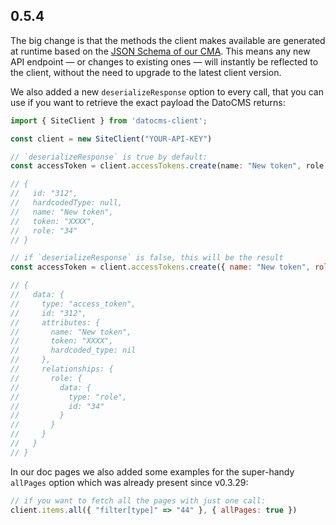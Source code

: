 ## 0.5.4

The big change is that the methods the client makes available are generated at runtime based on the [JSON Schema of our CMA](https://www.datocms.com/content-management-api/). This means any new API endpoint — or changes to existing ones — will instantly be reflected to the client, without the need to upgrade to the latest client version.

We also added a new `deserializeResponse` option to every call, that you can use if you want to retrieve the exact payload the DatoCMS returns:

```javascript
import { SiteClient } from 'datocms-client';

const client = new SiteClient("YOUR-API-KEY")

// `deserializeResponse` is true by default:
const accessToken = client.accessTokens.create(name: "New token", role: "34")

// {
//   id: "312",
//   hardcodedType: null,
//   name: "New token",
//   token: "XXXX",
//   role: "34"
// }

// if `deserializeResponse` is false, this will be the result
const accessToken = client.accessTokens.create({ name: "New token", role: "34" }, { deserializeResponse: false })

// {
//   data: {
//     type: "access_token",
//     id: "312",
//     attributes: {
//       name: "New token",
//       token: "XXXX",
//       hardcoded_type: nil
//     },
//     relationships: {
//       role: {
//         data: {
//           type: "role",
//           id: "34"
//         }
//       }
//     }
//   }
// }
```

In our doc pages we also added some examples for the super-handy `allPages` option which was already present since v0.3.29:

```javascript
// if you want to fetch all the pages with just one call:
client.items.all({ "filter[type]" => "44" }, { allPages: true })
```
